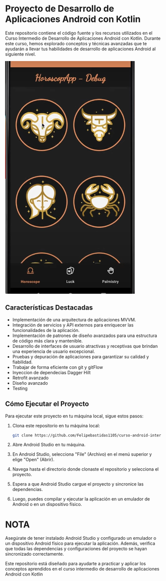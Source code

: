 # Proyecto de Desarrollo de Aplicaciones Android con Kotlin

Este repositorio contiene el código fuente y los recursos utilizados en el Curso Intermedio de Desarrollo de Aplicaciones Android con Kotlin. Durante este curso, hemos explorado conceptos y técnicas avanzadas que te ayudarán a llevar tus habilidades de desarrollo de aplicaciones Android al siguiente nivel.

![Captura de pantalla de la aplicación](img.png)

## Características Destacadas

- Implementación de una arquitectura de aplicaciones MVVM.
- Integración de servicios y API externos para enriquecer las funcionalidades de la aplicación.
- Implementación de patrones de diseño avanzados para una estructura de código más clara y mantenible.
- Desarrollo de interfaces de usuario atractivas y receptivas que brindan una experiencia de usuario excepcional.
- Pruebas y depuración de aplicaciones para garantizar su calidad y fiabilidad.
- Trabajar de forma eficiente con git y gitFlow
- Inyeccion de dependecias Dagger Hilt
- Retrofit avanzado
- Diseño avanzado
- Testing

## Cómo Ejecutar el Proyecto

Para ejecutar este proyecto en tu máquina local, sigue estos pasos:

1. Clona este repositorio en tu máquina local:

   ```bash
   git clone https://github.com/Felipebastidas1105/curso-android-intermedio.git
2. Abre Android Studio en tu máquina.

3. En Android Studio, selecciona "File" (Archivo) en el menú superior y elige "Open" (Abrir).

4. Navega hasta el directorio donde clonaste el repositorio y selecciona el proyecto.

5. Espera a que Android Studio cargue el proyecto y sincronice las dependencias.

6. Luego, puedes compilar y ejecutar la aplicación en un emulador de Android o en un dispositivo físico.

# NOTA
Asegúrate de tener instalado Android Studio y configurado un emulador o un dispositivo Android físico para ejecutar la aplicación. Además, verifica que todas las dependencias y configuraciones del proyecto se hayan sincronizado correctamente.

Este repositorio está diseñado para ayudarte a practicar y aplicar los conceptos aprendidos en el curso intermedio de desarrollo de aplicaciones Android con Kotlin